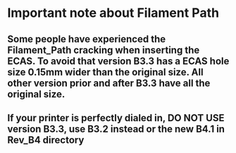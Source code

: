# Important note about Filament Path

## **Some people have experienced the Filament_Path cracking when inserting the ECAS. To avoid that version B3.3 has a ECAS hole size 0.15mm wider than the original size. All other version prior and after B3.3 have all the original size.** 

## **If your printer is perfectly dialed in, DO NOT USE version B3.3, use B3.2 instead or the new B4.1 in Rev_B4 directory**

